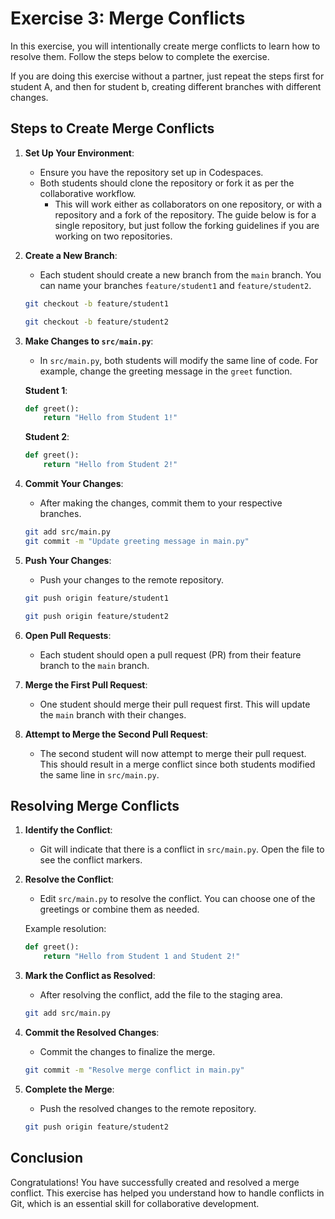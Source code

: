 # Exercise 3: Merge Conflicts

In this exercise, you will intentionally create merge conflicts to learn how to resolve them. Follow the steps below to complete the exercise.

If you are doing this exercise without a partner, just repeat the steps first for student A, and then for student b, creating different branches with different changes.

## Steps to Create Merge Conflicts

1. **Set Up Your Environment**:
   - Ensure you have the repository set up in Codespaces.
   - Both students should clone the repository or fork it as per the collaborative workflow.
      - This will work either as collaborators on one repository, or with a repository and a fork of the repository. The guide below is for a single repository, but just follow the forking guidelines if you are working on two repositories.

2. **Create a New Branch**:
   - Each student should create a new branch from the `main` branch. You can name your branches `feature/student1` and `feature/student2`.

   ```bash
   git checkout -b feature/student1
   ```

   ```bash
   git checkout -b feature/student2
   ```

3. **Make Changes to `src/main.py`**:
   - In `src/main.py`, both students will modify the same line of code. For example, change the greeting message in the `greet` function.

   **Student 1**:
   ```python
   def greet():
       return "Hello from Student 1!"
   ```

   **Student 2**:
   ```python
   def greet():
       return "Hello from Student 2!"
   ```

4. **Commit Your Changes**:
   - After making the changes, commit them to your respective branches.

   ```bash
   git add src/main.py
   git commit -m "Update greeting message in main.py"
   ```

5. **Push Your Changes**:
   - Push your changes to the remote repository.

   ```bash
   git push origin feature/student1
   ```

   ```bash
   git push origin feature/student2
   ```

6. **Open Pull Requests**:
   - Each student should open a pull request (PR) from their feature branch to the `main` branch.

7. **Merge the First Pull Request**:
   - One student should merge their pull request first. This will update the `main` branch with their changes.

8. **Attempt to Merge the Second Pull Request**:
   - The second student will now attempt to merge their pull request. This should result in a merge conflict since both students modified the same line in `src/main.py`.

## Resolving Merge Conflicts

1. **Identify the Conflict**:
   - Git will indicate that there is a conflict in `src/main.py`. Open the file to see the conflict markers.

2. **Resolve the Conflict**:
   - Edit `src/main.py` to resolve the conflict. You can choose one of the greetings or combine them as needed.

   Example resolution:
   ```python
   def greet():
       return "Hello from Student 1 and Student 2!"
   ```

3. **Mark the Conflict as Resolved**:
   - After resolving the conflict, add the file to the staging area.

   ```bash
   git add src/main.py
   ```

4. **Commit the Resolved Changes**:
   - Commit the changes to finalize the merge.

   ```bash
   git commit -m "Resolve merge conflict in main.py"
   ```

5. **Complete the Merge**:
   - Push the resolved changes to the remote repository.

   ```bash
   git push origin feature/student2
   ```

## Conclusion

Congratulations! You have successfully created and resolved a merge conflict. This exercise has helped you understand how to handle conflicts in Git, which is an essential skill for collaborative development.